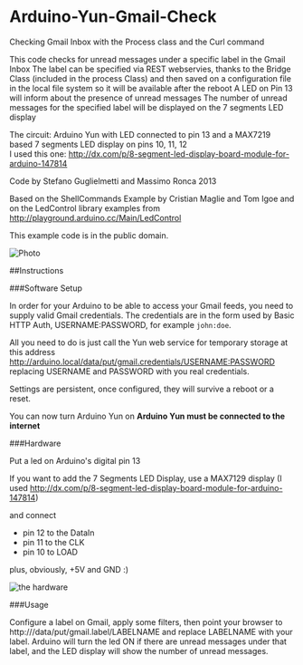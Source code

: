 Arduino-Yun-Gmail-Check
=======================

Checking Gmail Inbox with the Process class and the Curl command
 
 This code checks for unread messages under a specific label in the Gmail Inbox
 The label can be specified via REST webservies, thanks to the Bridge Class (included in the process Class)
 and then saved on a configuration file in the local file system so it will be available after the reboot
 A LED on Pin 13 will inform about the presence of unread messages
 The number of unread messages for the specified label will be displayed on the 7 segments LED display
 
 The circuit:
 Arduino Yun with LED connected to pin 13 and a MAX7219 based 7 segments LED display
 on pins 10, 11, 12  
 I used this one: http://dx.com/p/8-segment-led-display-board-module-for-arduino-147814
 
 Code by Stefano Guglielmetti and Massimo Ronca 2013
 
 Based on the ShellCommands Example by Cristian Maglie and Tom Igoe
 and on the LedControl library examples from http://playground.arduino.cc/Main/LedControl
 
 This example code is in the public domain.
 
 
![Photo](http://i.imgur.com/ZJb97bol.jpg "Arduino Yun Gmail Alerter") 
 
 
##Instructions

###Software Setup

In order for your Arduino to be able to access your Gmail feeds, you need to supply valid Gmail credentials.
The credentials are in the form used by Basic HTTP Auth, USERNAME:PASSWORD, for example `john:doe`.

All you need to do is just call the Yun web service for temporary storage at this address 
http://arduino.local/data/put/gmail.credentials/USERNAME:PASSWORD
replacing USERNAME and PASSWORD with you real credentials.

Settings are persistent, once configured, they will survive a reboot or a reset.

You can now turn Arduino Yun on **Arduino Yun must be connected to the internet**

###Hardware

Put a led on Arduino's digital pin 13

If you want to add the 7 Segments LED Display, use a MAX7129 display (I used http://dx.com/p/8-segment-led-display-board-module-for-arduino-147814)

and connect

* pin 12 to the DataIn 
* pin 11 to the CLK 
* pin 10 to LOAD 
 
plus, obviously, +5V and GND :)

![the hardware](http://i.imgur.com/eiaMH2Gl.jpg "Arduino Yun Gmail Alerter - the hardware")

###Usage

Configure a label on Gmail, apply some filters, then point your browser to http://<arduino host>/data/put/gmail.label/LABELNAME
and replace LABELNAME with your label. Arduino will turn the led ON if there are unread messages under that label, and the LED display will show the number of unread messages.
